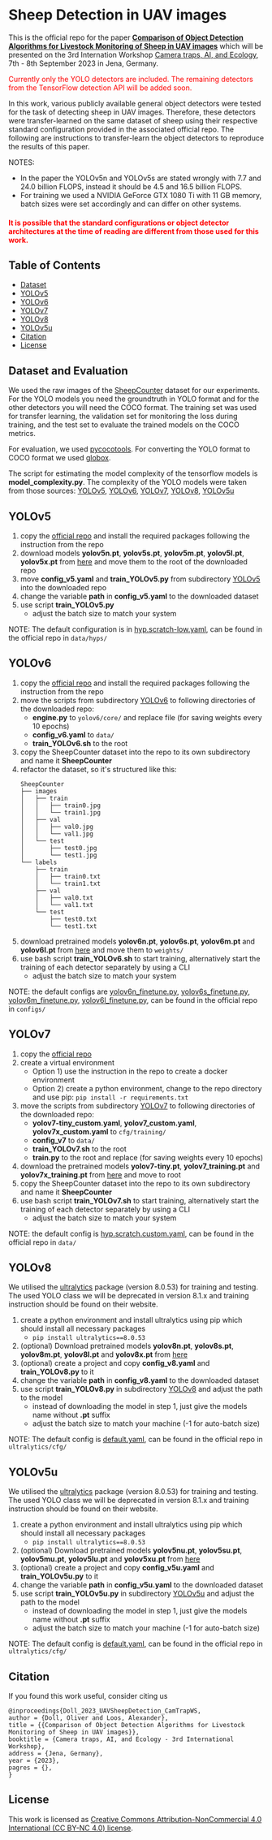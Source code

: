 # Sheep Detection in UAV images
This is the official repo for the paper [**Comparison of Object Detection Algorithms for Livestock Monitoring of Sheep in UAV images**](https://github.com/idmt-odoll/sheep_detection_in_UAV_images/Comparison_of_Object_Detection_Algorithms_for_Livestock_Monitoring_of_Sheep_in_UAV_images.pdf) which will be presented on the 3rd Internation Workshop [Camera traps, AI, and Ecology](https://inf-cv.uni-jena.de/camtrap-ws/), 7th - 8th September 2023 in Jena, Germany. 

<font color="red">Currently only the YOLO detectors are included. The remaining detectors from the TensorFlow detection API will be added soon.</font>

In this work, various publicly available general object detectors were tested for the task of detecting sheep in UAV images. 
Therefore, these detectors were transfer-learned on the same dataset of sheep using their respective standard configuration
provided in the associated official repo. The following are instructions to transfer-learn the object detectors to reproduce 
the results of this paper. 

NOTES: 
- In the paper the YOLOv5n and YOLOv5s are stated wrongly with 7.7 and 24.0 billion FLOPS, instead it should be 4.5 and 16.5 billion FLOPS.
- For training we used a NVIDIA GeForce GTX 1080 Ti with 11 GB memory, batch sizes were set accordingly and can differ on other systems.
  
#### <font color="red">It is possible that the standard configurations or object detector architectures at the time of reading are different from those used for this work.</font>

## Table of Contents

- [Dataset](##datasetandevaluation)
- [YOLOv5](##yolov5)
- [YOLOv6](##yolov6)
- [YOLOv7](##yolov7)
- [YOLOv8](##yolov8)
- [YOLOv5u](##yolov5u)
- [Citation](##citation)
- [License](##license)


## Dataset and Evaluation

We used the raw images of the [SheepCounter](https://universe.roboflow.com/riisprivate/sheepcounter/dataset/11) dataset for our experiments. For 
the YOLO models you need the groundtruth in YOLO format and for the other detectors you will need the COCO format. The training set was used for transfer learning, the validation set for monitoring the loss during training, and the 
test set to evaluate the trained models on the COCO metrics. <br> 

For evaluation, we used [pycocotools](https://pypi.org/project/pycocotools/#description). For converting the YOLO format to
COCO format we used [globox](https://github.com/laclouis5/globox).

The script for estimating the model complexity of the tensorflow models is **model_complexity.py**. The complexity of the
YOLO models were taken from those sources: [YOLOv5](https://github.com/ultralytics/yolov5), [YOLOv6](https://github.com/meituan/YOLOv6), 
[YOLOv7](https://arxiv.org/abs/2207.02696), [YOLOv8](https://github.com/ultralytics/ultralytics), [YOLOv5u](https://github.com/ultralytics/ultralytics/pull/771)



## YOLOv5

1. copy the [official repo](https://github.com/ultralytics/yolov5) and install the required packages following the instruction from the repo
2. download models **yolov5n.pt**, **yolov5s.pt**, **yolov5m.pt**, **yolov5l.pt**, **yolov5x.pt** from [here](https://github.com/ultralytics/yolov5/releases/tag/v7.0) and move them to the root of the downloaded repo
3. move **config_v5.yaml** and **train_YOLOv5.py** from subdirectory [YOLOv5](https://github.com/idmt-odoll/sheep_detection_in_UAV_images/YOLOv5) into the downloaded repo
4. change the variable **path** in **config_v5.yaml** to the downloaded dataset
5. use script **train_YOLOv5.py**
   - adjust the batch size to match your system

NOTE: The default configuration is in [hyp.scratch-low.yaml](https://github.com/idmt-odoll/sheep_detection_in_UAV_images/YOLOv5/hyp.scratch-low.yaml), can be found in the official repo in <code>data/hyps/</code>


## YOLOv6

1. copy the [official repo](https://github.com/meituan/YOLOv6) and install the required packages following the instruction from the repo
2. move the scripts from subdirectory [YOLOv6](https://github.com/idmt-odoll/sheep_detection_in_UAV_images/YOLOv8) to following directories of the downloaded repo:
   - **engine.py** to <code>yolov6/core/</code> and replace file (for saving weights every 10 epochs)
   - **config_v6.yaml** to <code>data/</code>
   - **train_YOLOv6.sh** to the root
3. copy the SheepCounter dataset into the repo to its own subdirectory and name it **SheepCounter**
4. refactor the dataset, so it's structured like this:
   ```shell
   SheepCounter
   ├── images
   │   ├── train
   │   │   ├── train0.jpg
   │   │   └── train1.jpg
   │   ├── val
   │   │   ├── val0.jpg
   │   │   └── val1.jpg
   │   └── test
   │       ├── test0.jpg
   │       └── test1.jpg
   └── labels
       ├── train
       │   ├── train0.txt
       │   └── train1.txt
       ├── val
       │   ├── val0.txt
       │   └── val1.txt
       └── test
           ├── test0.txt
           └── test1.txt
   ```
5. download pretrained models **yolov6n.pt**, **yolov6s.pt**, **yolov6m.pt** and **yolov6l.pt** from [here](https://github.com/meituan/YOLOv6/releases/tag/0.3.0) and move them to <code>weights/</code>
6. use bash script **train_YOLOv6.sh** to start training, alternatively start the training of each detector separately by using a CLI
   - adjust the batch size to match your system 

NOTE: the default configs are [yolov6n_finetune.py](https://github.com/idmt-odoll/sheep_detection_in_UAV_images/YOLOv6/yolov6n_finetune.py),
[yolov6s_finetune.py](https://github.com/idmt-odoll/sheep_detection_in_UAV_images/YOLOv6/yolov6s_finetune.py), 
[yolov6m_finetune.py](https://github.com/idmt-odoll/sheep_detection_in_UAV_images/YOLOv6/yolov6m_finetune.py), 
[yolov6l_finetune.py](https://github.com/idmt-odoll/sheep_detection_in_UAV_images/YOLOv6/yolov6l_finetune.py),
can be found in the official repo in <code>configs/</code>


## YOLOv7

1. copy the [official repo](https://github.com/WongKinYiu/yolov7)
2. create a virtual environment
   - Option 1) use the instruction in the repo to create a docker environment
   - Option 2) create a python environment, change to the repo directory and use pip: <code>pip install -r requirements.txt</code>
3. move the scripts from subdirectory [YOLOv7](https://github.com/idmt-odoll/sheep_detection_in_UAV_images/YOLOv8) to following directories of the downloaded repo:
   - **yolov7-tiny_custom.yaml**, **yolov7_custom.yaml**, **yolov7x_custom.yaml** to <code>cfg/training/</code>
   - **config_v7** to <code>data/</code>
   - **train_YOLOv7.sh** to the root
   - **train.py** to the root and replace (for saving weights every 10 epochs)
4. download the pretrained models **yolov7-tiny.pt**, **yolov7_training.pt** and **yolov7x_training.pt** from [here](https://github.com/WongKinYiu/yolov7/releases/tag/v0.1) and move to root
5. copy the SheepCounter dataset into the repo to its own subdirectory and name it **SheepCounter**
6. use bash script **train_YOLOv7.sh** to start training, alternatively start the training of each detector separately by using a CLI
   - adjust the batch size to match your system

NOTE: the default config is [hyp.scratch.custom.yaml](https://github.com/idmt-odoll/sheep_detection_in_UAV_images/YOLOv7/hyp.scratch.custom.yaml), can be found in the official repo in <code>data/</code>


## YOLOv8
We utilised the [ultralytics](https://github.com/ultralytics/ultralytics) package (version 8.0.53) for training and testing.
The used YOLO class we will be deprecated in version 8.1.x and training instruction should be found on their website.

1. create a python environment and install ultralytics using pip which should install all necessary packages
   - <code>pip install ultralytics==8.0.53</code>
2. (optional) Download pretrained models **yolov8n.pt**, **yolov8s.pt**, **yolov8m.pt**, **yolov8l.pt** and **yolov8x.pt** from [here](https://github.com/ultralytics/assets/releases/)
3. (optional) create a project and copy **config_v8.yaml** and **train_YOLOv8.py** to it
4. change the variable **path** in **config_v8.yaml** to the downloaded dataset
5. use script **train_YOLOv8.py** in subdirectory [YOLOv8](https://github.com/idmt-odoll/sheep_detection_in_UAV_images/YOLOv8) and adjust the path to the model
   - instead of downloading the model in step 1, just give the models name without **.pt** suffix
   - adjust the batch size to match your machine (-1 for auto-batch size)

NOTE: The default config is [default.yaml](https://github.com/idmt-odoll/sheep_detection_in_UAV_images/YOLOv8/default.yaml), can be found in the official repo in <code>ultralytics/cfg/</code>


## YOLOv5u
We utilised the [ultralytics](https://github.com/ultralytics/ultralytics) package (version 8.0.53) for training and testing. 
The used YOLO class we will be deprecated in version 8.1.x and training instruction should be found on their website.

1. create a python environment and install ultralytics using pip which should install all necessary packages
   - <code>pip install ultralytics==8.0.53</code>
2. (optional) Download pretrained models **yolov5nu.pt**, **yolov5su.pt**, **yolov5mu.pt**, **yolov5lu.pt** and **yolov5xu.pt** from [here](https://github.com/ultralytics/assets/releases/)
3. (optional) create a project and copy **config_v5u.yaml** and **train_YOLOv5u.py** to it
4. change the variable **path** in **config_v5u.yaml** to the downloaded dataset
5. use script **train_YOLOv5u.py** in subdirectory [YOLOv5u](https://github.com/idmt-odoll/sheep_detection_in_UAV_images/YOLOv5u) and adjust the path to the model
   - instead of downloading the model in step 1, just give the models name without **.pt** suffix
   - adjust the batch size to match your machine (-1 for auto-batch size)

NOTE: The default config is [default.yaml](https://github.com/idmt-odoll/sheep_detection_in_UAV_images/YOLOv5u/default.yaml), can be found in the official repo in <code>ultralytics/cfg/</code>



## Citation

If you found this work useful, consider citing us

```
@inproceedings{Doll_2023_UAVSheepDetection_CamTrapWS,
author = {Doll, Oliver and Loos, Alexander},
title = {{Comparison of Object Detection Algorithms for Livestock Monitoring of Sheep in UAV images}},
booktitle = {Camera traps, AI, and Ecology - 3rd International Workshop},
address = {Jena, Germany},
year = {2023},
pagres = {},
}
```

## License

This work is licensed as [Creative Commons Attribution-NonCommercial 4.0 International (CC BY-NC 4.0) license](https://creativecommons.org/licenses/by-nc/4.0/).